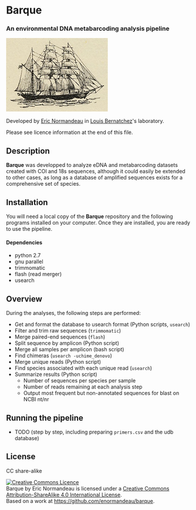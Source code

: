 # Barque

### An environmental DNA metabarcoding analysis pipeline

![Barque](https://raw.githubusercontent.com/enormandeau/barque/master/00_archive/barque_small.png)

Developed by [Eric Normandeau](https://github.com/enormandeau) in
[Louis Bernatchez](http://www.bio.ulaval.ca/louisbernatchez/presentation.htm)'s
laboratory.

Please see licence information at the end of this file.

## Description

**Barque** was developped to analyze eDNA and metabarcoding datasets created
with COI and 18s sequences, although it could easily be extended to other
cases, as long as a database of amplified sequences exists for a comprehensive
set of species.

## Installation

You will need a local copy of the **Barque** repository and the following programs
installed on your computer. Once they are installed, you are ready to use the pipeline.

#### Dependencies

- python 2.7
- gnu parallel
- trimmomatic
- flash (read merger)
- usearch

## Overview

During the analyses, the following steps are performed:

- Get and format the database to usearch format (Python scripts, `usearch`)
- Filter and trim raw sequences (`trimmomatic`)
- Merge paired-end sequences (`flash`)
- Split sequence by amplicon (Python script)
- Merge all samples per amplicon (bash script)
- Find chimeras (`usearch -uchime_denovo`)
- Merge unique reads (Python script)
- Find species associated with each unique read (`usearch`)
- Summarize results (Python script)
  - Number of sequences per species per sample
  - Number of reads remaining at each analysis step
  - Output most frequent but non-annotated sequences for blast on NCBI nt/nr

## Running the pipeline

- TODO (step by step, including preparing `primers.csv` and the udb database)

## License
CC share-alike

<a rel="license" href="http://creativecommons.org/licenses/by-sa/4.0/"><img alt="Creative Commons Licence" style="border-width:0" src="https://i.creativecommons.org/l/by-sa/4.0/88x31.png" /></a><br /><span xmlns:dct="http://purl.org/dc/terms/" property="dct:title">Barque</span> by <span xmlns:cc="http://creativecommons.org/ns#" property="cc:attributionName">Eric Normandeau</span> is licensed under a <a rel="license" href="http://creativecommons.org/licenses/by-sa/4.0/">Creative Commons Attribution-ShareAlike 4.0 International License</a>.<br />Based on a work at <a xmlns:dct="http://purl.org/dc/terms/" href="https://github.com/enormandeau/barque" rel="dct:source">https://github.com/enormandeau/barque</a>.
